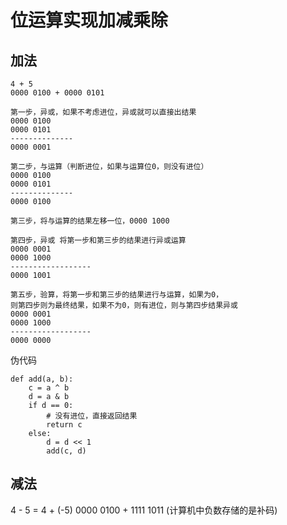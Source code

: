 # 位运算实现加减乘除
## 加法

```
4 + 5
0000 0100 + 0000 0101

第一步，异或，如果不考虑进位，异或就可以直接出结果
0000 0100
0000 0101
--------------
0000 0001

第二步，与运算（判断进位，如果与运算位0，则没有进位）
0000 0100
0000 0101
--------------
0000 0100

第三步，将与运算的结果左移一位，0000 1000

第四步，异或 将第一步和第三步的结果进行异或运算
0000 0001
0000 1000
------------------
0000 1001

第五步，验算，将第一步和第三步的结果进行与运算，如果为0，
则第四步则为最终结果，如果不为0，则有进位，则与第四步结果异或
0000 0001
0000 1000
------------------
0000 0000
```

伪代码
```
def add(a, b):
    c = a ^ b
    d = a & b
    if d == 0:
        # 没有进位，直接返回结果
        return c
    else:
        d = d << 1
        add(c, d)
```

## 减法
4 - 5 = 4 + (-5)
0000 0100 + 1111 1011 (计算机中负数存储的是补码)
